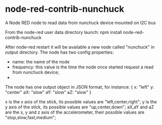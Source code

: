 # node-red-contrib-nunchuck
 A Node RED node to read data from nunchuck device mounted on I2C bus
 
 From the node-red user data directory launch:
  npm install node-red-contrib-nunchuck
 
 After node-red restart it will be available a new node called "nunchuck" in output directory.
 The node has two config properties:
  - name: the name of the node
  - frequency: this value is the time the node once started request a read from nunchuck device;
  - 
 The node has one output object in JSON format, for instance:
 {
  x: "left"
  y:  "center"
  aX: "slow"
  aY: "slow"
  aZ: "slow"
}

x is the x axis of the stick, its possible values are "left,center,right";
y is the y axis of the stick, its possible values are "up,center,down";
aX,aY and aZ are the x, y and z axis of the accelerometer, their possible values are "stop,slow,fast,medium";

